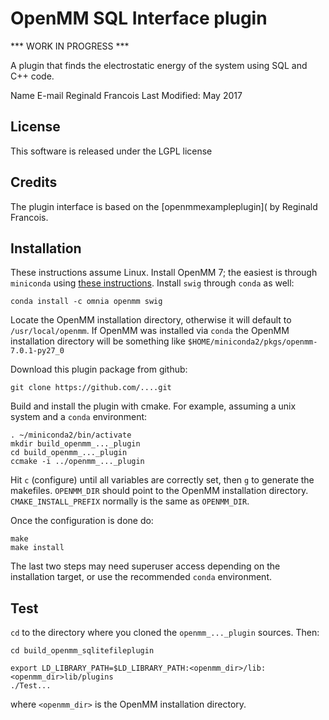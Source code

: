 # OpenMM SQL Interface plugin

*** WORK IN PROGRESS ***

A plugin that finds the electrostatic energy of the system using SQL and C++ code.

Name E-mail Reginald Francois
Last Modified: May 2017


## License

This software is released under the LGPL license

## Credits



The plugin interface is based on the [openmmexampleplugin]( by Reginald Francois.

## Installation

These instructions assume Linux. Install OpenMM 7; the easiest is through `miniconda` using [these instructions](https://simtk.org/frs/download_start.php/file/4907/Conda%20installation%20instruction?group_id=161). Install `swig` through `conda` as well:

```
conda install -c omnia openmm swig
```

Locate the OpenMM installation directory, otherwise it will default to `/usr/local/openmm`. If OpenMM was installed via `conda` the OpenMM installation directory will be something like `$HOME/miniconda2/pkgs/openmm-7.0.1-py27_0`

Download this plugin package from github:

```
git clone https://github.com/....git
```

Build and install the plugin with cmake. For example, assuming a unix system and a `conda` environment:
```
. ~/miniconda2/bin/activate
mkdir build_openmm_..._plugin
cd build_openmm_..._plugin
ccmake -i ../openmm_..._plugin
```

Hit `c` (configure) until all variables are correctly set, then `g` to generate the makefiles. `OPENMM_DIR` should point to the OpenMM installation directory. `CMAKE_INSTALL_PREFIX` normally is the same as `OPENMM_DIR`. 

Once the configuration is done do:

```
make
make install
```

The last two steps may need superuser access depending on the installation target, or use the recommended `conda` environment.

## Test

`cd` to the directory where you cloned the `openmm_..._plugin` sources. Then:

```
cd build_openmm_sqlitefileplugin

export LD_LIBRARY_PATH=$LD_LIBRARY_PATH:<openmm_dir>/lib:<openmm_dir>lib/plugins
./Test...
```

where `<openmm_dir>` is the OpenMM installation directory.


